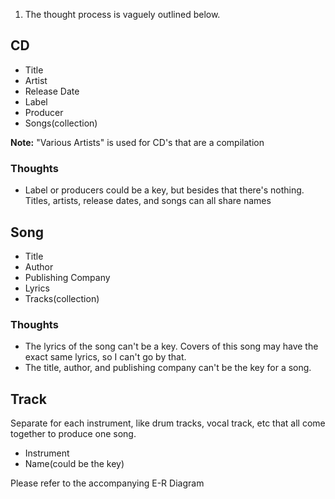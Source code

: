 1) The thought process is vaguely outlined below.

CD
--
- Title
- Artist
- Release Date
- Label
- Producer
- Songs(collection)

**Note:** "Various Artists" is used for CD's that are a compilation

### Thoughts
- Label or producers could be a key, but besides that there's nothing. Titles, artists, release dates, and songs can all share names

Song
----
- Title
- Author
- Publishing Company
- Lyrics
- Tracks(collection)

### Thoughts
- The lyrics of the song can't be a key. Covers of this song may have the exact same lyrics, so I can't go by that.
- The title, author, and publishing company can't be the key for a song.

Track
-----

Separate for each instrument, like drum tracks, vocal track, etc that all come together to produce one song.

- Instrument
- Name(could be the key)

Please refer to the accompanying E-R Diagram